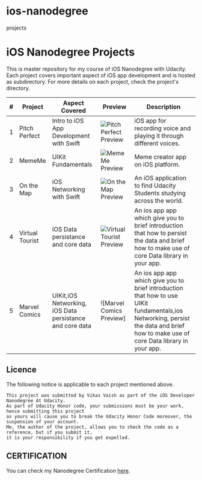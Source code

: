 # ios-nanodegree
projects
# iOS Nanodegree Projects
This is master repository for my course of iOS Nanodegree with Udacity. Each project covers important aspect of iOS app development and is hosted as subdirectory. For more details on each project, check the project's directory.

| # | Project         | Aspect Covered | Preview | Description |
| - | --------------- | -------------- | ------- | --------------- |
| 1 | Pitch Perfect   | Intro to iOS App Development with Swift | ![Pitch Perfect Preview](https://raw.githubusercontent.com/aruke/iOS-Nanodegree-Projects/master/P1%20PitchPerfect/Screenshots/PlaySoundScreen.png) | iOS app for recording voice and playing it through different voices. |
| 2 | MemeMe          | UIKit Fundamentals | ![MemeMe Preview](https://raw.githubusercontent.com/aruke/iOS-Nanodegree-Projects/master/P2%20MemeMe/Screenshots/MemeEditorFilled.png) | Meme creator app on iOS platform. |
| 3 | On the Map      | iOS Networking with Swift | ![On the Map Preview](https://raw.githubusercontent.com/aruke/iOS-Nanodegree-Projects/master/P3%20OnTheMap/Screenshots/Map-Pin.png) | An iOS application to find Udacity Students studying across the world. |
| 4 | Virtual Tourist      | iOS Data persistance and core data | ![Virtual Tourist Preview](https://raw.githubusercontent.com/aruke/iOS-Nanodegree-Projects/master/P4%20VirtualTourist/Screenshots/Map-ViewPin.png) | An ios app app which give you to brief introduction that how to persist the data and brief how to make use of core Data library in your app. |
| 5 | Marvel Comics      |UIKit,iOS Networking, iOS Data persistance and core data | ![Marvel Comics Preview] | An ios app app which give you to brief introduction that how to use UIKit fundamentals,ios Networking, persist the data and brief how to make use of core Data library in your app. |


## Licence
The following notice is applicable to each project mentioned above.
```
This project was submitted by Vikas Vaish as part of the iOS Developer Nanodegree At Udacity.
As part of Udacity Honor code, your submissions must be your work, hence submitting this project
as yours will cause you to break the Udacity Honor Code moreover, the suspension of your account.
Me, the author of the project, allows you to check the code as a reference, but if you submit it,
it is your responsibility if you get expelled.
```

## CERTIFICATION
You can check my Nanodegree Certification [here](https://confirm.udacity.com/JQP5LH3G).
